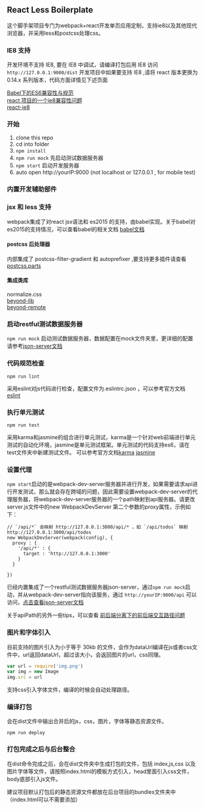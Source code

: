 ## React Less Boilerplate
这个脚手架项目专门为webpack+react开发单页应用定制，支持ie8以及其他现代浏览器，并采用less和postcss处理css。

### IE8 支持

开发环境不支持 IE8, 要在 IE8 中调试，请编译打包后用 IE8 访问 `http://127.0.0.1:9000/dist` 
开发项目中如果要支持 IE8 ,请将 react 版本更换为 0.14.x 系列版本，代码方面详情见下述页面

[Babel下的ES6兼容性与规范](http://imweb.io/topic/561f9352883ae3ed25e400f5)  
[react 项目的一个ie8兼容性问题](http://www.aliued.com/?p=3240)  
[react-ie8](https://github.com/xcatliu/react-ie8)  


### 开始

1. clone this repo
2. cd into folder
3. `npm install`
4. `npm run mock` 先启动测试数据服务器 
5. `npm start` 启动开发服务器
6. auto open http://yourIP:9000 (not localhost or 127.0.0.1 , for mobile test)



### 内置开发辅助部件

### jsx 和 less 支持
webpack集成了对react jsx语法和 es2015 的支持，由babel实现。关于babel对es2015的支持情况，可以查看babel的相关文档 [babel文档](http://babeljs.io/)  

#### postcss 后处理器
内部集成了 postcss-filter-gradient 和 autoprefixer ,要支持更多插件请查看[postcss.parts](http://postcss.parts/)

#### 集成类库
normalize.css  
[beyond-lib](https://github.com/bestsuperdev/beyond-lib)  
[beyond-remote](https://github.com/bestsuperdev/beyond-remote)   



### 启动restful测试数据服务器
`npm run mock` 启动测试数据服务器，数据配置在mock文件夹里，更详细的配置请参考[json-server文档](https://github.com/typicode/json-server)

### 代码规范检查
```
npm run lint
```
采用eslint对js代码进行检查，配置文件为.eslintrc.json ，可以参考官方文档[eslint](http://eslint.org/)

### 执行单元测试
```
npm run test
```
采用karma和jasmine的组合进行单元测试，karma是一个针对web前端进行单元测试的自动化环境，jasmine是单元测试框架。单元测试的代码支持es6，请在test文件夹中新建测试文件。
可以参考官方文档[karma](http://karma-runner.github.io/) [jasmine](http://jasmine.github.io/)




### 设置代理
`npm start`启动的是webpack-dev-server服务器并进行开发，如果需要请求api进行开发测试，那么就会存在跨域的问题，因此需要设置webpack-dev-server的代理服务器，将webpack-dev-server服务器的一个path映射到api服务器。请更改server.js文件中的new WebpackDevServer 第二个参数的proxy属性，示例如下：
```
// `/api/*` 会映射 http://127.0.0.1:3000/api/* ，如 `/api/todos` 映射 http://127.0.0.1:3000/api/todos
new WebpackDevServer(webpack(config), {
  proxy : {
    '/api/*' : {
      target : 'http://127.0.0.1:3000'
    }
  }
  
})
```
已经内置集成了一个restful测试数据服务器json-server，通过`npm run mock`启动，并从webpack-dev-server指向该服务，通过 `http://yourIP:9000/api` 可以访问，[点击查看json-server文档](https://github.com/typicode/json-server)

关于apiPath的另外一些tips，可以查看 [前后端分离下的前后端交互路径问题](https://github.com/mingzepeng/react-boilerplate/blob/master/doc/apiPath.md)


### 图片和字体引入
目前支持的图片引入为小于等于 30kb 的文件，会作为dataUrl编译在js或者css文件中，url返回dataUrl，超过该大小，会返回图片的url，css同理。
```javascript
var url = require('img.png')
var img = new Image
img.src = url
```

支持css引入字体文件，编译的时候会自动处理路径。

### 编译打包
会在dist文件中输出合并后的js，css，图片，字体等静态资源文件。
```
npm run deploy
```

### 打包完成之后与后台整合
在dist命令完成之后，会在dist文件夹中生成打包的文件，包括 index,js,css 以及图片字体等文件，请按照index.html的模板方式引入，head里面引入css文件，body底部引入js文件。

建议项目默认打包后的静态资源文件都放在后台项目的bundles文件夹中（index.html可以不需要添加）

